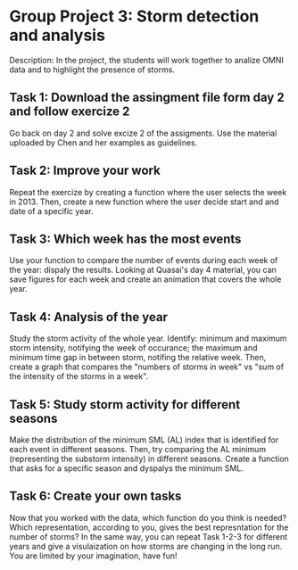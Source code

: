 # Group Project 3: Storm detection and analysis
Description: In the project, the students will work together to analize OMNI data and to highlight the presence of storms.


## Task 1: Download the assingment file form day 2 and follow exercize 2
Go back on day 2 and solve excize 2 of the assigments. Use the material uploaded by Chen and her examples as guidelines.

## Task 2: Improve your work
Repeat the exercize by creating a function where the user selects the week in 2013. Then, create a new function where the user decide start and and date of a specific year.

## Task 3: Which week has the most events
Use your function to compare the number of events during each week of the year: dispaly the results. Looking at Quasai's day 4 material, you can save figures for each week and create an animation that covers the whole year.

## Task 4: Analysis of the year 
Study the storm activity of the whole year. Identify: minimum and maximum storm intensity, notifying the week of occurance; the maximum and minimum time gap in between storm, notifing the relative week. Then, create a graph that compares the "numbers of storms in week" vs "sum of the intensity of the storms in a week". 

## Task 5: Study storm activity for different seasons
Make the distribution of the minimum SML (AL) index that is identified for each event in different seasons. Then, try comparing the AL minimum (representing the substorm intensity) in different seasons. Create a function that asks for a specific season and dyspalys the minimum SML.

## Task 6: Create your own tasks
Now that you worked with the data, which function do you think is needed? Which representation, according to you, gives the best represntation for the number of storms? In the same way, you can repeat Task 1-2-3 for different years and give a visulaization on how storms are changing in the long run. You are limited by your imagination, have fun!

